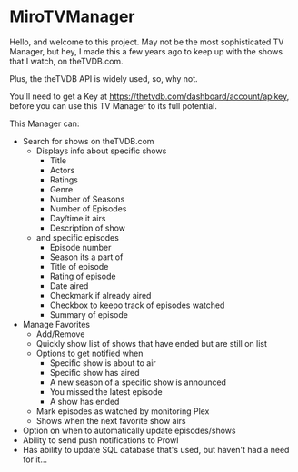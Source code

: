 # MiroTVManager

Hello, and welcome to this project.
May not be the most sophisticated TV Manager, but hey, I made this a few years ago to keep up with the shows that I watch, on theTVDB.com.

Plus, the theTVDB API is widely used, so, why not.

You'll need to get a Key at https://thetvdb.com/dashboard/account/apikey, before you can use this TV Manager to its full potential.

This Manager can:

* Search for shows on theTVDB.com
    * Displays info about specific shows
        * Title
        * Actors
        * Ratings
        * Genre
        * Number of Seasons
        * Number of Episodes
        * Day/time it airs
        * Description of show
    * and specific episodes
        * Episode number
        * Season its a part of
        * Title of episode
        * Rating of episode
        * Date aired
        * Checkmark if already aired
        * Checkbox to keepo track of episodes watched
        * Summary of episode
* Manage Favorites
    * Add/Remove
    * Quickly show list of shows that have ended but are still on list
    * Options to get notified when
        * Specific show is about to air
        * Specific show has aired
        * A new season of a specific show is announced
        * You missed the latest episode
        * A show has ended
    * Mark episodes as watched by monitoring Plex
    * Shows when the next favorite show airs
* Option on when to automatically update episodes/shows
* Ability to send push notifications to Prowl
* Has ability to update SQL database that's used, but haven't had a need for it...